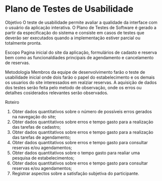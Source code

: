 # Plano de Testes de Usabilidade

Objetivo
O teste de usabilidade permite avaliar a qualidade da interface com o usuário da aplicação interativa. O Plano de Testes de Software é gerado a partir da especificação do sistema e consiste em casos de testes que deverão ser executados quando a implementação estiver parcial ou totalmente pronta.

Escopo
Pagina inicial do site da aplicação, formulários de cadasto e reserva bem como as funcionaldiades principais de agendamento e cancelamento de reservas.

Metodologia
Membros da equipe de desenvolvimento farão o teste de usabilidade inicial onde dois farão o papel do estabelecimento e os demais os usuarios do site interessados em realziar reservas.
A aquisição de dados dos testes serão feita pelo metodo de observação, onde os erros ou detalhes cosiderados relevantes serão observados.

Roteiro
1. Obter dados quantitativos sobre o número de possíveis erros gerados na navegação do site;
2. Obter dados quantitativos sobre erros e tempo gasto para a realização das tarefas de cadastro;
3. Obter dados quantitativos sobre erros e tempo gasto para a realização das tarefas de agendamento;
4. Obter dados quantitativos sobre erros e tempo gasto para consultar reservas e/ou agendamentos;
5. Obter dados quantitativos sobre o tempo gasto para realiar uma pesquisa de estabelecimentos;
6. Obter dados quantitativos sobre erros e tempo gasto para consultar reservas e/ou agendamentos;
7. Registrar aspectos sobre a satisfação subjetiva do participante.
